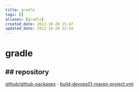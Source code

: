 ```yaml
---
title: gradle
tags: []
aliases: [gradle]
created_date: 2022-10-20 15:47
updated_date: 2022-10-20 22:54
---
```


# gradle

## ## repository

[github/github-packages](github/github-packages.md)  -  [build-devops01-maven-project.yml](https://raw.githubusercontent.com/yudady/spring-getting-started-guides/main/.github/workflows/build-devops01-maven-project.yml)
